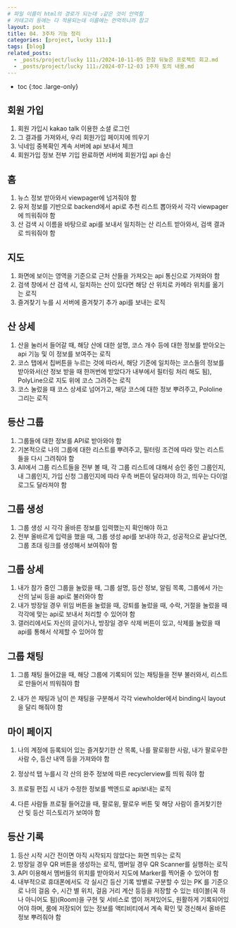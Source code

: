 ```yaml
---
# 파일 이름이 html의 경로가 되는데 ₂같은 것이 안먹힘
# 카테고리 등에는 다 적용되는데 이름에는 안먹히니까 참고
layout: post
title: 04. 3주차 기능 정리
categories: [project, lucky 111₂]
tags: [blog]
related_posts:
  - _posts/project/lucky 111₂/2024-10-11-05 한참 뒤늦은 프로젝트 회고.md
  - _posts/project/lucky 111₂/2024-07-12-03 1주차 토의 내용.md
---
```


- toc
{:toc .large-only}

## 회원 가입
1. 회원 가입시 kakao talk 이용한 소셜 로그인
2. 그 결과를 가져와서, 우리 회원가입 페이지에 띄우기
3. 닉네임 중복확인 계속 서버에  api 보내서 체크
3. 회원가입 정보 전부 기입 완료하면 서버에 회원가입 api 송신


## 홈

1. 뉴스 정보 받아와서 viewpager에 넘겨줘야 함
2. 유저 정보를 기반으로 backend에서 api로 추천 리스트 뽑아와서 각각 viewpager에 띄워줘야 함
3. 산 검색 시 이름을 바탕으로 api를 보내서 일치하는 산 리스트 받아와서, 검색 결과로 띄워줘야 함


## 지도
1. 화면에 보이는 영역을 기준으로 근처 산들을 가져오는 api 통신으로 가져와야 함
2. 검색 창에서 산 검색 시, 일치하는 산이 있다면 해당 산 위치로 카메라 위치를 옮기는 로직
3. 즐겨찾기 누를 시 서버에 즐겨찾기 추가 api를 보내는 로직


## 산 상세
1. 산을 눌러서 들어갈 때, 해당 산에 대한 설명, 코스 개수 등에 대한 정보를 받아오는 api 기능 및 이 정보를 보여주는 로직
2. 코스 탭에서 칩버튼을 누르는 것에 따라서, 해당 기준에 일치하는 코스들의 정보를 받아와서(산 정보 받을 때 한꺼번에 받았다가 내부에서 필터링 처리 해도 됨), PolyLine으로 지도 위에 코스 그려주는 로직
3. 코스 눌렀을 때 코스 상세로 넘어가고, 해당 코스에 대한 정보 뿌려주고, Pololine 그리는 로직

## 등산 그룹
1. 그룹들에 대한 정보를 API로 받아와야 함
2. 기본적으로 나의 그룹에 대한 리스트를 뿌려주고, 필터링 조건에 따라 맞는 리스트들을 다시 그려줘야 함
3. All에서 그룹 리스트들을 전부 볼 때, 각 그룹 리스트에 대해서 승인 중인 그룹인지, 내 그룹인지, 가입 신청 그룹인지에 따라 우측 버튼이 달라져야 하고, 띄우는 다이얼로그도 달라져야 함

## 그룹 생성
1. 그룹 생성 시 각각 올바른 정보를 입력했는지 확인해야 하고
2. 전부 올바르게 입력을 했을 때, 그룹 생성 api를 보내야 하고, 성공적으로 끝났다면, 그룹 초대 링크를 생성해서 보여줘야 함

## 그룹 상세
1. 내가 참가 중인 그룹을 눌렀을 때, 그룹 설명, 등산 정보, 알림 목록, 그룹에서 가는 산의 날씨 등을 api로 불러와야 함
2. 내가 방장일 경우 위임 버튼을 눌렀을 때, 강퇴를 눌렀을 때, 수락, 거절을 눌렀을 때 각각에 맞는 api로 보내서 처리할 수 있어야 함
3. 갤러리에서도 자신의 글이거나, 방장일 경우 삭제 버튼이 있고, 삭제를 눌렀을 때 api를 통해서 삭제할 수 있어야 함


## 그룹 채팅
1. 그룹 채팅 들어갔을 때, 해당 그룹에 기록되어 있는 채팅들을 전부 불러와서, 리스트로 만들어서 띄워줘야 함

2. 내가 쓴 채팅과 남이 쓴 채팅을 구분해서 각각 viewholder에서 binding시 layout을 달리 해줘야 함

## 마이 페이지

1. 나의 계정에 등록되어 있는 즐겨찾기한 산 목록, 나를 팔로윙한 사람, 내가 팔로우한 사람 수, 등산 내역 등을 가져와야 함

2. 정상석 탭 누를시 각 산의 완주 정보에 따른 recyclerview를 띄워 줘야 함

3. 프로필 편집 시 내가 수정한 정보를 백엔드로 api보내는 로직

4. 다른 사람들 프로필 들어갔을 때, 팔로윙, 팔로우 버튼 및 해당 사람이 즐겨찾기한 산 및 등산 히스토리가 보여야 함



## 등산 기록
1. 등산 시작 시간 전이면 아직 시작되지 않았다는 화면 띄우는 로직
2. 방장일 경우 QR 버튼을 생성하는 로직, 멤버일 경우 QR Scanner를 실행하는 로직
3. API 이용해서 멤버들의 위치를 받아와서 지도에 Marker를 찍어줄 수 있어야 함
4. 내부적으로 휴대폰에서도 각 실시간 등산 기록 방별로 구분할 수 있는 PK 를 기준으로 나의 걸음 수, 시간 별 위치, 걸음 거리 계산 등등을 저장할 수 있는 테이블(꼭 하나 아니어도 됨)(Room)을 구현 및 서비스로 앱이 꺼져있어도, 원활하게 기록되어있어야 하며, 룸에 저장되어 있는 정보를 액티비티에서 계속 확인 및 갱신해서 올바른 정보 뿌려줘야 함 